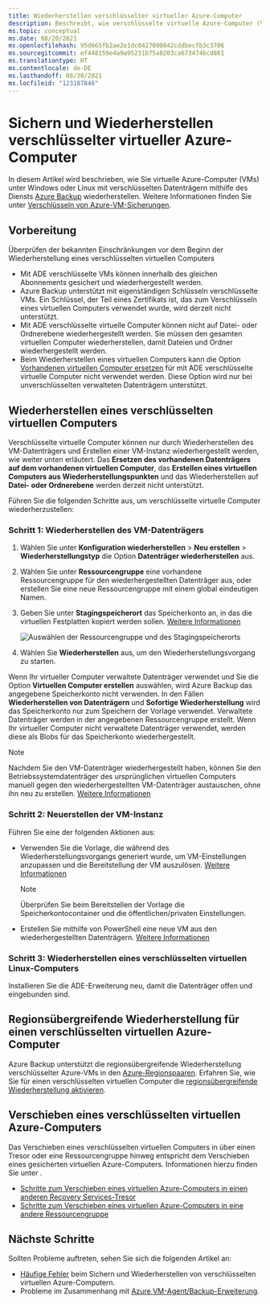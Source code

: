 ```yaml
---
title: Wiederherstellen verschlüsselter virtueller Azure-Computer
description: Beschreibt, wie verschlüsselte virtuelle Azure-Computer (VMs) mit dem Azure Backup-Dienst wiederhergestellt werden.
ms.topic: conceptual
ms.date: 08/20/2021
ms.openlocfilehash: 95d665fb2ae2e1dc0427090842cddbecfb3c3706
ms.sourcegitcommit: ef448159e4a9a95231b75a8203ca6734746cd861
ms.translationtype: HT
ms.contentlocale: de-DE
ms.lasthandoff: 08/30/2021
ms.locfileid: "123187846"
---
```

# <a name="restore-encrypted-azure-virtual-machines"></a>Sichern und Wiederherstellen verschlüsselter virtueller Azure-Computer

In diesem Artikel wird beschrieben, wie Sie virtuelle Azure-Computer (VMs) unter Windows oder Linux mit verschlüsselten Datenträgern mithilfe des Diensts [Azure Backup](backup-overview.md) wiederherstellen. Weitere Informationen finden Sie unter [Verschlüsseln von Azure-VM-Sicherungen](backup-azure-vms-introduction.md#encryption-of-azure-vm-backups).


## <a name="before-you-start"></a>Vorbereitung

Überprüfen der bekannten Einschränkungen vor dem Beginn der Wiederherstellung eines verschlüsselten virtuellen Computers

- Mit ADE verschlüsselte VMs können innerhalb des gleichen Abonnements gesichert und wiederhergestellt werden.
- Azure Backup unterstützt mit eigenständigen Schlüsseln verschlüsselte VMs. Ein Schlüssel, der Teil eines Zertifikats ist, das zum Verschlüsseln eines virtuellen Computers verwendet wurde, wird derzeit nicht unterstützt.
- Mit ADE verschlüsselte virtuelle Computer können nicht auf Datei- oder Ordnerebene wiederhergestellt werden. Sie müssen den gesamten virtuellen Computer wiederherstellen, damit Dateien und Ordner wiederhergestellt werden.
- Beim Wiederherstellen eines virtuellen Computers kann die Option [Vorhandenen virtuellen Computer ersetzen](backup-azure-arm-restore-vms.md#restore-options) für mit ADE verschlüsselte virtuelle Computer nicht verwendet werden. Diese Option wird nur bei unverschlüsselten verwalteten Datenträgern unterstützt.


## <a name="restore-an-encrypted-vm"></a>Wiederherstellen eines verschlüsselten virtuellen Computers

Verschlüsselte virtuelle Computer können nur durch Wiederherstellen des VM-Datenträgers und Erstellen einer VM-Instanz wiederhergestellt werden, wie weiter unten erläutert. Das **Ersetzen des vorhandenen Datenträgers auf dem vorhandenen virtuellen Computer**, das **Erstellen eines virtuellen Computers aus Wiederherstellungspunkten** und das Wiederherstellen auf **Datei- oder Ordnerebene** werden derzeit nicht unterstützt.
 
Führen Sie die folgenden Schritte aus, um verschlüsselte virtuelle Computer wiederherzustellen:

### <a name="step-1-restore-the-vm-disk"></a>**Schritt 1**: Wiederherstellen des VM-Datenträgers

1. Wählen Sie unter **Konfiguration wiederherstellen** > **Neu erstellen** > **Wiederherstellungstyp** die Option **Datenträger wiederherstellen** aus.
1. Wählen Sie unter **Ressourcengruppe** eine vorhandene Ressourcengruppe für den wiederhergestellten Datenträger aus, oder erstellen Sie eine neue Ressourcengruppe mit einem global eindeutigen Namen.
1. Geben Sie unter **Stagingspeicherort** das Speicherkonto an, in das die virtuellen Festplatten kopiert werden sollen. [Weitere Informationen](backup-azure-arm-restore-vms.md#storage-accounts)

    ![Auswählen der Ressourcengruppe und des Stagingspeicherorts](./media/backup-azure-arm-restore-vms/trigger-restore-operation1.png)

1. Wählen Sie **Wiederherstellen** aus, um den Wiederherstellungsvorgang zu starten.

Wenn Ihr virtueller Computer verwaltete Datenträger verwendet und Sie die Option **Virtuellen Computer erstellen** auswählen, wird Azure Backup das angegebene Speicherkonto nicht verwenden. In den Fällen **Wiederherstellen von Datenträgern** und **Sofortige Wiederherstellung** wird das Speicherkonto nur zum Speichern der Vorlage verwendet. Verwaltete Datenträger werden in der angegebenen Ressourcengruppe erstellt.
Wenn Ihr virtueller Computer nicht verwaltete Datenträger verwendet, werden diese als Blobs für das Speicherkonto wiederhergestellt.

   > [!NOTE]
   > Nachdem Sie den VM-Datenträger wiederhergestellt haben, können Sie den Betriebssystemdatenträger des ursprünglichen virtuellen Computers manuell gegen den wiederhergestellten VM-Datenträger austauschen, ohne ihn neu zu erstellen. [Weitere Informationen](https://azure.microsoft.com/blog/os-disk-swap-managed-disks/)

### <a name="step-2-recreate-the-virtual-machine-instance"></a>**Schritt 2**: Neuerstellen der VM-Instanz 

Führen Sie eine der folgenden Aktionen aus:

- Verwenden Sie die Vorlage, die während des Wiederherstellungsvorgangs generiert wurde, um VM-Einstellungen anzupassen und die Bereitstellung der VM auszulösen. [Weitere Informationen](backup-azure-arm-restore-vms.md#use-templates-to-customize-a-restored-vm)
  >[!NOTE]
   >Überprüfen Sie beim Bereitstellen der Vorlage die Speicherkontocontainer und die öffentlichen/privaten Einstellungen.
- Erstellen Sie mithilfe von PowerShell eine neue VM aus den wiederhergestellten Datenträgern. [Weitere Informationen](backup-azure-vms-automation.md#create-a-vm-from-restored-disks)

### <a name="step-3-restore-an-encrypted-linux-vm"></a>**Schritt 3**: Wiederherstellen eines verschlüsselten virtuellen Linux-Computers

Installieren Sie die ADE-Erweiterung neu, damit die Datenträger offen und eingebunden sind.

## <a name="cross-region-restore-for-an-encrypted-azure-vm"></a>Regionsübergreifende Wiederherstellung für einen verschlüsselten virtuellen Azure-Computer

Azure Backup unterstützt die regionsübergreifende Wiederherstellung verschlüsselter Azure-VMs in den [Azure-Regionspaaren](../best-practices-availability-paired-regions.md). Erfahren Sie, wie Sie für einen verschlüsselten virtuellen Computer die [regionsübergreifende Wiederherstellung aktivieren](backup-create-rs-vault.md#configure-cross-region-restore).

## <a name="move-an-encrypted-azure-vm"></a>Verschieben eines verschlüsselten virtuellen Azure-Computers

Das Verschieben eines verschlüsselten virtuellen Computers in über einen Tresor oder eine Ressourcengruppe hinweg entspricht dem Verschieben eines gesicherten virtuellen Azure-Computers. Informationen hierzu finden Sie unter .

- [Schritte zum Verschieben eines virtuellen Azure-Computers in einen anderen Recovery Services-Tresor](backup-azure-move-recovery-services-vault.md#move-an-azure-virtual-machine-to-a-different-recovery-service-vault)
- [Schritte zum Verschieben eines virtuellen Azure-Computers in eine andere Ressourcengruppe](../azure-resource-manager/management/move-resource-group-and-subscription.md)


## <a name="next-steps"></a>Nächste Schritte

Sollten Probleme auftreten, sehen Sie sich die folgenden Artikel an:

- [Häufige Fehler](backup-azure-vms-troubleshoot.md) beim Sichern und Wiederherstellen von verschlüsselten virtuellen Azure-Computern.
- Probleme im Zusammenhang mit [Azure VM-Agent/Backup-Erweiterung](backup-azure-troubleshoot-vm-backup-fails-snapshot-timeout.md).



